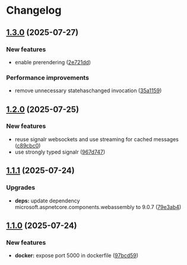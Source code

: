 # Changelog

## [1.3.0](https://github.com/lupusbytes/event-hub-live-explorer/compare/v1.2.0...v1.3.0) (2025-07-27)


### New features

* enable prerendering ([2e721dd](https://github.com/lupusbytes/event-hub-live-explorer/commit/2e721ddfc60897c3991f99f84b4b9cd7f6c6a5e0))


### Performance improvements

* remove unnecessary statehaschanged invocation ([35a1159](https://github.com/lupusbytes/event-hub-live-explorer/commit/35a1159923c6d9dda7fe2051bbfd30c3b15d9e4d))

## [1.2.0](https://github.com/lupusbytes/event-hub-live-explorer/compare/v1.1.1...v1.2.0) (2025-07-25)


### New features

* reuse signalr websockets and use streaming for cached messages ([c89cbc0](https://github.com/lupusbytes/event-hub-live-explorer/commit/c89cbc05d1bdde60d5177dfcb9ca207d0adae9ec))
* use strongly typed signalr ([967d747](https://github.com/lupusbytes/event-hub-live-explorer/commit/967d74735fbd34ea94129b4970b3850a3349ec94))

## [1.1.1](https://github.com/lupusbytes/event-hub-live-explorer/compare/v1.1.0...v1.1.1) (2025-07-24)


### Upgrades

* **deps:** update dependency microsoft.aspnetcore.components.webassembly to 9.0.7 ([79e3ab4](https://github.com/lupusbytes/event-hub-live-explorer/commit/79e3ab4d3302b4717ff2e96d648ccf001cf1d8a3))

## [1.1.0](https://github.com/lupusbytes/event-hub-live-explorer/compare/v1.0.0...v1.1.0) (2025-07-24)


### New features

* **docker:** expose port 5000 in dockerfile ([97bcd59](https://github.com/lupusbytes/event-hub-live-explorer/commit/97bcd594e358d239c41c8f70f6a71e0d605b9cbb))
